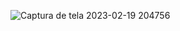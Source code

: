 
![Captura de tela 2023-02-19 204756](https://user-images.githubusercontent.com/97815186/219982962-28690b3a-58fe-4c17-8a6b-1a6648ad53bb.png)
